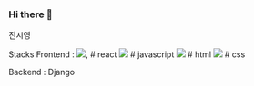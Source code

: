 ### Hi there 👋
진시영

Stacks
Frontend : <img src="https://img.shields.io/badge/React-61DAFB?style=flat-square&logo=React&logoColor=white"/>, # react
<img src="https://img.shields.io/badge/javascript-F7DF1E?style=flat-square&logo=Javascript&logoColor=white"/> # javascript
<img src="https://img.shields.io/badge/html5-E34F26?style=flat-square&logo=Html&logoColor=white"/> # html
<img src="https://img.shields.io/badge/1572B6-1572B6?style=flat-square&logo=CSS&logoColor=white"/> # css

Backend : Django
